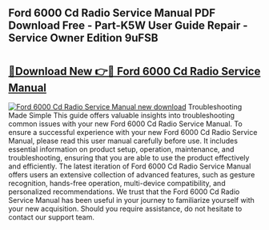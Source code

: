## Ford 6000 Cd Radio Service Manual PDF Download Free - Part-K5W User Guide Repair - Service Owner Edition 9uFSB

# <h2><a href="http://bc67699.oget.top/?id=Ford+6000+Cd+Radio+Service+Manual">🔗Download New 👉🔴 Ford 6000 Cd Radio Service Manual</a></h2>

[![Ford 6000 Cd Radio Service Manual new download](https://i.imgur.com/5g1atiW.png)](http://bc67699.oget.top/?id=Ford+6000+Cd+Radio+Service+Manual)
Troubleshooting Made Simple This guide offers valuable insights into troubleshooting common issues with your new Ford 6000 Cd Radio Service Manual. To ensure a successful experience with your new Ford 6000 Cd Radio Service Manual, please read this user manual carefully before use. It includes essential information on product setup, operation, maintenance, and troubleshooting, ensuring that you are able to use the product effectively and efficiently. The latest iteration of Ford 6000 Cd Radio Service Manual offers users an extensive collection of advanced features, such as gesture recognition, hands-free operation, multi-device compatibility, and personalized recommendations. We trust that the Ford 6000 Cd Radio Service Manual has been useful in your journey to familiarize yourself with your new acquisition. Should you require assistance, do not hesitate to contact our support team.
